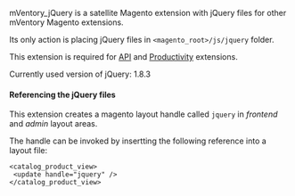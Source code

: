 mVentory_jQuery is a satellite Magento extension with jQuery files for other mVentory Magento extensions.

Its only action is placing jQuery files in `<magento_root>/js/jquery` folder.

This extension is required for [API](https://github.com/mVentory/MVentory_Tm) and [Productivity](https://github.com/mVentory/mvProductivity) extensions.

Currently used version of jQuery: 1.8.3

#### Referencing the jQuery files

This extension creates a magento layout handle called `jquery` in _frontend_ and _admin_ layout areas.

The handle can be invoked by insertting the following reference into a layout file:

    <catalog_product_view>
     <update handle="jquery" />
    </catalog_product_view>



